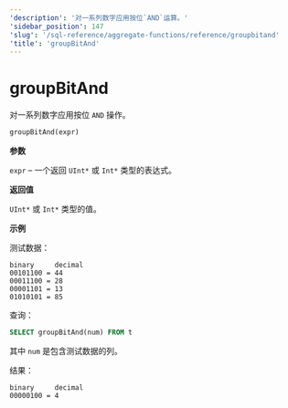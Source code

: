 ```yaml
---
'description': '对一系列数字应用按位`AND`运算。'
'sidebar_position': 147
'slug': '/sql-reference/aggregate-functions/reference/groupbitand'
'title': 'groupBitAnd'
---
```





# groupBitAnd

对一系列数字应用按位 `AND` 操作。

```sql
groupBitAnd(expr)
```

**参数**

`expr` – 一个返回 `UInt*` 或 `Int*` 类型的表达式。

**返回值**

`UInt*` 或 `Int*` 类型的值。

**示例**

测试数据：

```text
binary     decimal
00101100 = 44
00011100 = 28
00001101 = 13
01010101 = 85
```

查询：

```sql
SELECT groupBitAnd(num) FROM t
```

其中 `num` 是包含测试数据的列。

结果：

```text
binary     decimal
00000100 = 4
```
